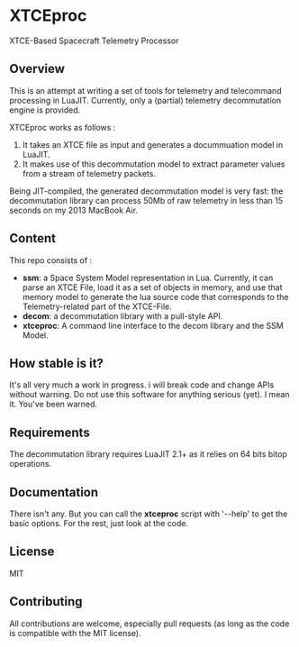XTCEproc
========

XTCE-Based Spacecraft Telemetry Processor

Overview
--------

This is an attempt at writing a set of tools for telemetry and telecommand processing in LuaJIT. Currently, only a (partial) telemetry decommutation engine is provided. 

XTCEproc works as follows : 

 1. It takes an XTCE file as input and generates a docummuation model in LuaJIT. 
 2. It makes use of this decommutation model to extract parameter values from a stream of telemetry packets. 

Being JIT-compiled, the generated decommutation model is very fast: the decommutation library can process 50Mb of raw telemetry in less than 15 seconds on my 2013 MacBook Air. 

Content
-------

This repo consists of :

 - **ssm**: a Space System Model representation in Lua. Currently, it can parse an XTCE File, load it as a set of objects in memory, and use that memory model to generate the lua source code that corresponds to the Telemetry-related part of the XTCE-File.
 - **decom**: a decommutation library with a pull-style API. 
 - **xtceproc**: A command line interface to the decom library and the SSM Model. 

How stable is it?
-----------------

It's all very much a work in progress. i will break code and change APIs without warning. Do not use this software for anything serious (yet). I mean it. You've been warned.

Requirements
------------

The decommutation library requires LuaJIT 2.1+ as it relies on 64 bits bitop operations.

Documentation
-------------

There isn't any. But you can call the **xtceproc** script with '--help' to get the basic options. For the rest, just look at the code.

License
-------

MIT

Contributing
------------

All contributions are welcome, especially pull requests (as long as the code is compatible with the MIT license).


